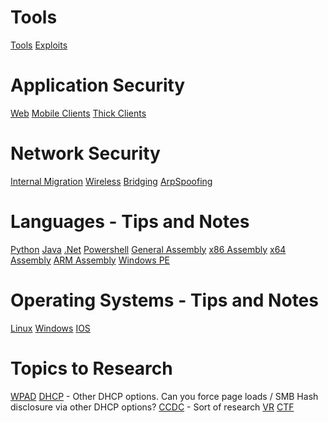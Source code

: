 <!-- TITLE: Tilver's Musings -->
<!-- SUBTITLE: A Way for Tilver to Organize his thoughts -->

# Tools
[Tools](/tools)
[Exploits](/exploits)
# Application Security
[Web](/webapps)
[Mobile Clients](/mobile)
[Thick Clients](/thick-clients)

# Network Security
[Internal Migration](/internalmigration)
[Wireless](/wireless)
[Bridging](/bridging)
[ArpSpoofing](/arpspoofing)

# Languages - Tips and Notes
[Python](/python)
[Java](/java)
[.Net](/dotnet)
[Powershell](/powershell)
[General Assembly](/asm)
[x86 Assembly](/x86-asm)
[x64 Assembly](/x64-asm)
[ARM Assembly](/arm-asm)
[Windows PE](/windows-pe)

# Operating Systems - Tips and Notes
[Linux](/linux)
[Windows](/windows)
[IOS](/ios)

# Topics to Research
[WPAD](/wpad)
[DHCP](/dhcp) - Other DHCP options.  Can you force page loads / SMB Hash disclosure via other DHCP options?
[CCDC](/ccdc) - Sort of research
[VR](/vr)
[CTF](/ctf)
